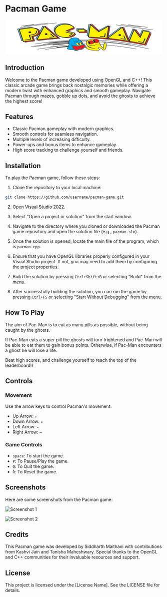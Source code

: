 # Pacman Game

![Pacman Header Image](Pacman.png)

## Introduction

Welcome to the Pacman game developed using OpenGL and C++! This classic arcade game brings back nostalgic memories while offering a modern twist with enhanced graphics and smooth gameplay. Navigate Pacman through mazes, gobble up dots, and avoid the ghosts to achieve the highest score!

## Features

- Classic Pacman gameplay with modern graphics.
- Smooth controls for seamless navigation.
- Multiple levels of increasing difficulty.
- Power-ups and bonus items to enhance gameplay.
- High score tracking to challenge yourself and friends.

## Installation

To play the Pacman game, follow these steps:

1. Clone the repository to your local machine:

```bash
git clone https://github.com/username/pacman-game.git
```

2. Open Visual Studio 2022.

3. Select "Open a project or solution" from the start window.

4. Navigate to the directory where you cloned or downloaded the Pacman game repository and open the solution file (e.g., `pacman.sln`).

5. Once the solution is opened, locate the main file of the program, which is `pacman.cpp`.

6. Ensure that you have OpenGL libraries properly configured in your Visual Studio project. If not, you may need to add them by configuring the project properties.

7. Build the solution by pressing `Ctrl+Shift+B` or selecting "Build" from the menu.

8. After successfully building the solution, you can run the game by pressing `Ctrl+F5` or selecting "Start Without Debugging" from the menu.

## How To Play
The aim of Pac-Man is to eat as many pills as possible, without being caught by the ghosts.

If Pac-Man eats a super pill the ghosts will turn frightened and Pac-Man will be able to eat them to gain bonus points. Otherwise, if Pac-Man encounters a ghost he will lose a life.

Beat high scores, and challenge yourself to reach the top of the leaderboard!!

## Controls
### Movement
Use the arrow keys to control Pacman's movement:
  - Up Arrow: ```↑```
  - Down Arrow: ```↓```
  - Left Arrow: ```←```
  - Right Arrow: ```→```

### Game Controls
- ```space```: To start the game.
- ```P```: To Pause/Play the game.
- ```Q```: To Quit the game.
- ```R```: To Reset the game.


## Screenshots

Here are some screenshots from the Pacman game:

![Screenshot 1](screenshot1.png)

![Screenshot 2](screenshot2.png)

## Credits

This Pacman game was developed by Siddharth Maithani with contributions from Kashvi Jain and Tanisha Maheshwary. 
Special thanks to the OpenGL and C++ communities for their invaluable resources and support.


## License

This project is licensed under the [License Name]. See the LICENSE file for details.


